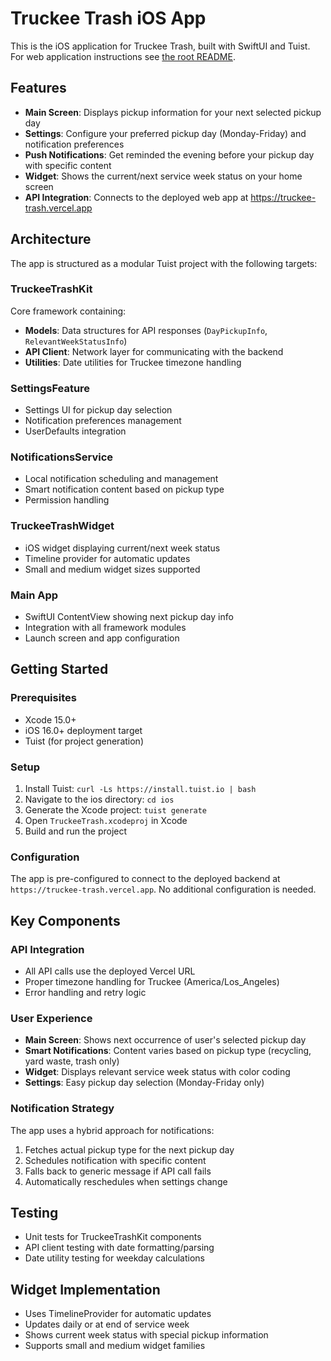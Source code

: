 # Truckee Trash iOS App

This is the iOS application for Truckee Trash, built with SwiftUI and Tuist.
For web application instructions see [the root README](../README.md).


## Features

- **Main Screen**: Displays pickup information for your next selected pickup day
- **Settings**: Configure your preferred pickup day (Monday-Friday) and notification preferences
- **Push Notifications**: Get reminded the evening before your pickup day with specific content
- **Widget**: Shows the current/next service week status on your home screen
- **API Integration**: Connects to the deployed web app at https://truckee-trash.vercel.app

## Architecture

The app is structured as a modular Tuist project with the following targets:

### TruckeeTrashKit
Core framework containing:
- **Models**: Data structures for API responses (`DayPickupInfo`, `RelevantWeekStatusInfo`)
- **API Client**: Network layer for communicating with the backend
- **Utilities**: Date utilities for Truckee timezone handling

### SettingsFeature
- Settings UI for pickup day selection
- Notification preferences management
- UserDefaults integration

### NotificationsService
- Local notification scheduling and management
- Smart notification content based on pickup type
- Permission handling

### TruckeeTrashWidget
- iOS widget displaying current/next week status
- Timeline provider for automatic updates
- Small and medium widget sizes supported

### Main App
- SwiftUI ContentView showing next pickup day info
- Integration with all framework modules
- Launch screen and app configuration

## Getting Started

### Prerequisites
- Xcode 15.0+
- iOS 16.0+ deployment target
- Tuist (for project generation)

### Setup
1. Install Tuist: `curl -Ls https://install.tuist.io | bash`
2. Navigate to the ios directory: `cd ios`
3. Generate the Xcode project: `tuist generate`
4. Open `TruckeeTrash.xcodeproj` in Xcode
5. Build and run the project

### Configuration
The app is pre-configured to connect to the deployed backend at `https://truckee-trash.vercel.app`. No additional configuration is needed.

## Key Components

### API Integration
- All API calls use the deployed Vercel URL
- Proper timezone handling for Truckee (America/Los_Angeles)
- Error handling and retry logic

### User Experience
- **Main Screen**: Shows next occurrence of user's selected pickup day
- **Smart Notifications**: Content varies based on pickup type (recycling, yard waste, trash only)
- **Widget**: Displays relevant service week status with color coding
- **Settings**: Easy pickup day selection (Monday-Friday only)

### Notification Strategy
The app uses a hybrid approach for notifications:
1. Fetches actual pickup type for the next pickup day
2. Schedules notification with specific content
3. Falls back to generic message if API call fails
4. Automatically reschedules when settings change

## Testing
- Unit tests for TruckeeTrashKit components
- API client testing with date formatting/parsing
- Date utility testing for weekday calculations

## Widget Implementation
- Uses TimelineProvider for automatic updates
- Updates daily or at end of service week
- Shows current week status with special pickup information
- Supports small and medium widget families
